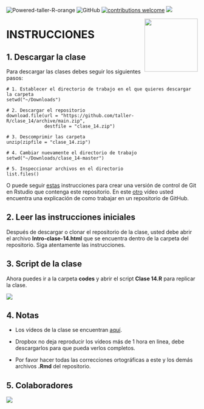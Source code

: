 ![Powered-taller-R-orange](https://img.shields.io/badge/Powered_by-Taller_R-blue?logo=R) ![GitHub](https://img.shields.io/github/license/taller-R/clase_14) [![contributions welcome](https://img.shields.io/badge/contributions-welcome-brightgreen.svg?style=flat)](https://github.com/taller-R/clase_14/issues) ![](https://img.shields.io/github/followers/taller-R?style=social) 

<img src="https://avatars0.githubusercontent.com/u/69440432?s=400&u=96b3e58c714578b563d5c3d3c259f34965ac8e33&v=4" align="right" width=140 height=140 alt="" />

# INSTRUCCIONES


## 1. Descargar la clase

Para descargar las clases debes seguir los siguientes pasos:

```{r}
# 1. Establecer el directorio de trabajo en el que quieres descargar la carpeta
setwd("~/Downloads")

# 2. Descargar el repositorio
download.file(url = "https://github.com/taller-R/clase_14/archive/main.zip", 
              destfile = "clase_14.zip")

# 3. Descomprimir las carpeta
unzip(zipfile = "clase_14.zip")

# 4. Cambiar nuevamente el directorio de trabajo
setwd("~/Downloads/clase_14-master")

# 5. Inspeccionar archivos en el directorio 
list.files()
```
O puede seguir [estas](https://eduard-martinez.github.io/blog/github/clonar_github.html) instrucciones para crear una versión de control de Git en Rstudio que contenga este repositorio. En este [otro](https://www.dropbox.com/sh/bc76kg2h0xcid70/AAA86g9eP4l8ayr6KYEpvxI2a?dl=0) vídeo usted encuentra una explicación de como trabajar en un repositorio de GitHub. 



## 2. Leer las instrucciones iniciales

Después de descargar o clonar el repositorio de la clase, usted debe abrir el archivo **Intro-clase-14.html** que se encuentra dentro de la carpeta del repositorio. Siga atentamente las instrucciones.



## 3. Script de la clase

Ahora puedes ir a la carpeta **codes** y abrir el script **Clase 14.R** para replicar la clase.

![](help/figures/Yeah.gif)

## 4. Notas
* Los vídeos de la clase se encuentran [aquí](https://www.dropbox.com/sh/071ty8qkp0i5ep2/AACWN8e7s0CW8e98bxpJy1K4a?dl=0). 

* Dropbox no deja reproducir los vídeos más de 1 hora en linea, debe descargarlos para que pueda verlos completos.

* Por favor hacer todas las correcciones ortográficas a este y los demás archivos **.Rmd** del repositorio.

## 5. Colaboradores 

<a href="https://github.com/taller-R/clase_14/graphs/contributors">
<img src="https://contributors-img.web.app/image?repo=taller-R/clase_14"/>
</a>